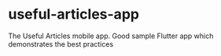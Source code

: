 # useful-articles-app
The Useful Articles mobile app. Good sample Flutter app which demonstrates the best practices
